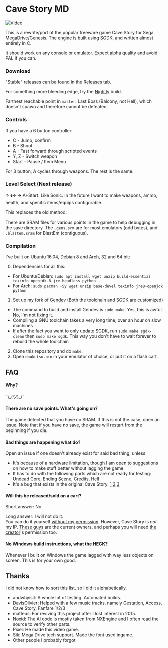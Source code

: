 # Cave Story MD
[![Video](http://img.youtube.com/vi/aZU133ekDVk/0.jpg)](http://www.youtube.com/watch?v=aZU133ekDVk)

This is a rewrite/port of the popular freeware game Cave Story for Sega MegaDrive/Genesis.
The engine is built using SGDK, and written almost entirely in C.

It should work on any console or emulator. Expect alpha quality and avoid PAL if you can.

### Download
"Stable" releases can be found in the [Releases](https://github.com/andwn/cave-story-md/releases) tab.

For something more bleeding edge, try the [Nightly](http://www.cavestory.org/md/nightly.zip) build.

Farthest reachable point in `master`: Last Boss (Balcony, not Hell), which doesn't spawn and therefore cannot be defeated.

### Controls
If you have a 6 button controller:

- C - Jump, confirm
- B - Shoot
- A - Fast forward through scripted events
- Y, Z - Switch weapon
- Start - Pause / Item Menu

For 3 button, A cycles through weapons. The rest is the same.

### Level Select (Next release)
🡩 🡫🡨 🡪  A+Start. Like Sonic. 
In the future I want to make weapons, ammo, health, and specific items/equips configurable.

This replaces the old method:

There are SRAM files for various points in the game to help debugging in the save directory.
The `.gens.srm` are for most emulators (odd bytes), and `.blastem.sram` for BlastEm (contiguous).

### Compilation
I've built on Ubuntu 16.04, Debian 8 and Arch, 32 and 64 bit:

0. Dependencies for all this:
  - For Ubuntu/Debian: `sudo apt install wget unzip build-essential texinfo openjdk-8-jre-headless python`
  - For Arch: `sudo pacman -Sy wget unzip base-devel texinfo jre8-openjdk python`
1. Set up my fork of [Gendev](https://github.com/andwn/gendev.git) (Both the toolchain and SGDK are customized)
  - The command to build and install Gendev is `sudo make`. Yes, this is awful. No, I'm not fixing it.
  - Compiling a GNU toolchain takes a very long time, over an hour on slow machines
  - If after the fact you want to only update SGDK, run `sudo make sgdk-clean` then `sudo make sgdk`. This way you don't have to wait forever to rebuild the whole toolchain
2. Clone this repository and do `make`.
3. Open `doukutsu.bin` in your emulator of choice, or put it on a flash cart.

## FAQ
#### Why?
¯\\\_(ツ)\_/¯

#### There are no save points. What's going on?
The game detected that you have no SRAM. If this is not the case, open an issue.
Note that if you have no save, the game will restart from the beginning if you die.

#### Bad things are happening what do?
Open an issue if one doesn't already exist for said bad thing, unless

- It's because of a hardware limitation, though I am open to suggestions on how to make stuff better without lagging the game
- It has to do with the following parts which are not ready for testing: Undead Core, Ending Scene, Credits, Hell
- It's a bug that exists in the original Cave Story. [1](https://www.youtube.com/watch?v=HFzS0bpc5kA) [2](http://cavestory.wikia.com/wiki/Sisters#Confrontation) [3](https://www.youtube.com/watch?v=wt7D3-COHJQ)

#### Will this be released/sold on a cart?
Short answer: No

Long answer: I will not do it. <br />
You can do it yourself [without my permission](LICENSE). However, Cave Story is *not* my IP. 
[These guys](http://www.nicalis.com/) are the current owners, and perhaps you will need [the creator](http://studiopixel.jp/)'s permission too.

#### No Windows build instructions, what the HECK?
Whenever I built on Windows the game lagged with way less objects on screen. This is for your own good.

## Thanks
I did not know how to sort this list, so I did it alphabetically.

- andwhyisit: A whole lot of testing. Automated builds.
- DavisOlivier: Helped with a few music tracks, namely Gestation, Access, Cave Story, Fanfare 1/2/3
- matteus: For reviving this project after I lost interest in 2015.
- Noxid: The AI code is mostly taken from NXEngine and I often read the source to verify other parts.
- Pixel: He made this video game.
- Sik: Mega Drive tech support. Made the font used ingame.
- Other people I probably forgot
